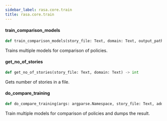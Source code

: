 ```yaml
---
sidebar_label: rasa.core.train
title: rasa.core.train
---
```

#### train\_comparison\_models

```python
def train_comparison_models(story_file: Text, domain: Text, output_path: Text = "", exclusion_percentages: Optional[List] = None, policy_configs: Optional[List] = None, runs: int = 1, additional_arguments: Optional[Dict] = None) -> None
```

Trains multiple models for comparison of policies.

#### get\_no\_of\_stories

```python
def get_no_of_stories(story_file: Text, domain: Text) -> int
```

Gets number of stories in a file.

#### do\_compare\_training

```python
def do_compare_training(args: argparse.Namespace, story_file: Text, additional_arguments: Optional[Dict] = None) -> None
```

Train multiple models for comparison of policies and dumps the result.

